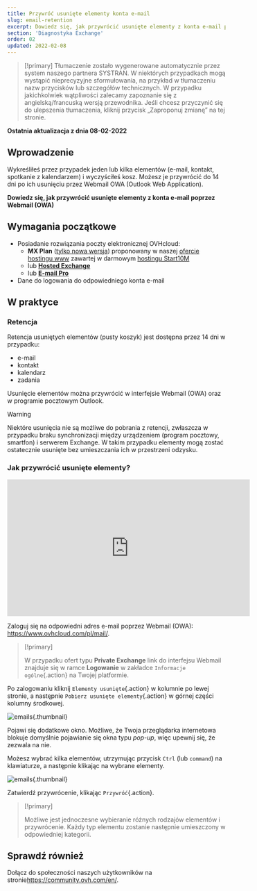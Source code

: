 ```yaml
---
title: Przywróć usunięte elementy konta e-mail
slug: email-retention
excerpt: Dowiedz się, jak przywrócić usunięte elementy z konta e-mail poprzez Webmail (OWA)
section: 'Diagnostyka Exchange'
order: 02
updated: 2022-02-08
---
```


> [!primary]
> Tłumaczenie zostało wygenerowane automatycznie przez system naszego partnera SYSTRAN. W niektórych przypadkach mogą wystąpić nieprecyzyjne sformułowania, na przykład w tłumaczeniu nazw przycisków lub szczegółów technicznych. W przypadku jakichkolwiek wątpliwości zalecamy zapoznanie się z angielską/francuską wersją przewodnika. Jeśli chcesz przyczynić się do ulepszenia tłumaczenia, kliknij przycisk „Zaproponuj zmianę” na tej stronie.
>

**Ostatnia aktualizacja z dnia 08-02-2022**
 
## Wprowadzenie

Wykreśliłeś przez przypadek jeden lub kilka elementów (e-mail, kontakt, spotkanie z kalendarzem) i wyczyściłeś kosz. Możesz je przywrócić do 14 dni po ich usunięciu przez Webmail OWA (Outlook Web Application).

**Dowiedz się, jak przywrócić usunięte elementy z konta e-mail poprzez Webmail (OWA)**
 
## Wymagania początkowe
 
- Posiadanie rozwiązania poczty elektronicznej OVHcloud:
    - **MX Plan** ([tylko nowa wersja](https://docs.ovh.com/pl/emails/hosting_www_informacje_ogolne_o_kontach_e-mail_ovh/)) proponowany w naszej [ofercie hostingu www](https://www.ovhcloud.com/pl/web-hosting/) zawartej w darmowym [hostingu Start10M](https://www.ovhcloud.com/pl/domains/free-web-hosting/)
    - lub [**Hosted Exchange**](https://www.ovhcloud.com/pl/emails/hosted-exchange/)
    - lub [**E-mail Pro**](https://www.ovhcloud.com/pl/emails/email-pro/)
- Dane do logowania do odpowiedniego konta e-mail

## W praktyce

### Retencja

Retencja usuniętych elementów (pusty koszyk) jest dostępna przez 14 dni w przypadku:

- e-mail
- kontakt
- kalendarz
- zadania

Usunięcie elementów można przywrócić w interfejsie Webmail (OWA) oraz w programie pocztowym Outlook.

> [!warning]
>
> Niektóre usunięcia nie są możliwe do pobrania z retencji, zwłaszcza w przypadku braku synchronizacji między urządzeniem (program pocztowy, smartfon) i serwerem Exchange. W takim przypadku elementy mogą zostać ostatecznie usunięte bez umieszczania ich w przestrzeni odzysku.
>

### Jak przywrócić usunięte elementy?

<iframe width="560" height="315" src="https://www.youtube-nocookie.com/embed/msmUN7cLSNI?start=117" title="YouTube wideo player" frameborder="0" allow="accelerometer; autoplay; clipboard-write; encrypted-media; gyroscope; picture-in-picture" allowfullscreen></iframe>

Zaloguj się na odpowiedni adres e-mail poprzez Webmail (OWA): <https://www.ovhcloud.com/pl/mail/>.

> [!primary]
>
> W przypadku ofert typu **Private Exchange** link do interfejsu Webmail znajduje się w ramce **Logowanie** w zakładce `Informacje ogólne`{.action} na Twojej platformie.

Po zalogowaniu kliknij `Elementy usunięte`{.action} w kolumnie po lewej stronie, a następnie `Pobierz usunięte elementy`{.action} w górnej części kolumny środkowej.

![emails](images/3582.png){.thumbnail}

Pojawi się dodatkowe okno. Możliwe, że Twoja przeglądarka internetowa blokuje domyślnie pojawianie się okna typu *pop-up*, więc upewnij się, że zezwala na nie.

Możesz wybrać kilka elementów, utrzymując przycisk `Ctrl` (lub `command`) na klawiaturze, a następnie klikając na wybrane elementy.

![emails](images/3584.png){.thumbnail}

Zatwierdź przywrócenie, klikając `Przywróć`{.action}.

> [!primary]
>
> Możliwe jest jednoczesne wybieranie różnych rodzajów elementów i przywrócenie. Każdy typ elementu zostanie następnie umieszczony w odpowiedniej kategorii.
> 

## Sprawdź również
 
Dołącz do społeczności naszych użytkowników na stronie<https://community.ovh.com/en/>.
